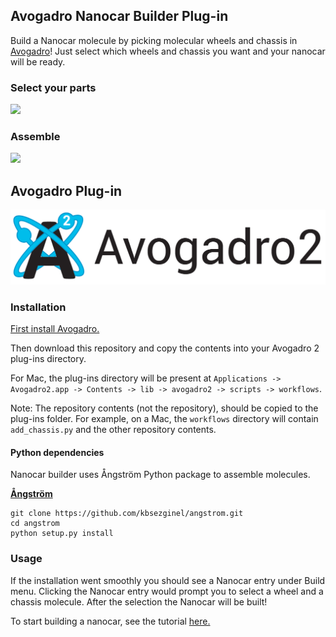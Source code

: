 ## Avogadro Nanocar Builder Plug-in
Build a Nanocar molecule by picking molecular wheels and chassis in [Avogadro](https://www.openchemistry.org/projects/avogadro2/)! Just select which wheels and chassis you want and your nanocar will be ready.

### Select your parts

<img src='https://raw.githubusercontent.com/kbsezginel/kbsezginel.github.io/master/assets/img/presentations/avogadro/nanocar-bodyparts.png'>



### Assemble
<img src='https://raw.githubusercontent.com/kbsezginel/kbsezginel.github.io/master/assets/img/presentations/avogadro/nanocar-assembly.png'>

## Avogadro Plug-in

<img src='https://raw.githubusercontent.com/kbsezginel/chem-tools-tutorials/master/assets/img/Avogadro2_Full_Large.png'>

### Installation
[First install Avogadro.](https://www.openchemistry.org/downloads/)

Then download this repository and copy the contents into your Avogadro 2 plug-ins directory.

For Mac, the plug-ins directory will be present at `Applications -> Avogadro2.app -> Contents -> lib -> avogadro2 -> scripts -> workflows`.

Note: The repository contents (not the repository), should be copied to the plug-ins folder. For example, on a Mac, the `workflows` directory will contain `add_chassis.py` and the other repository contents. 


#### Python dependencies
Nanocar builder uses Ångström Python package to assemble molecules.

[**Ångström**](https://github.com/kbsezginel/angstrom)
```
git clone https://github.com/kbsezginel/angstrom.git
cd angstrom
python setup.py install
```

### Usage
If the installation went smoothly you should see a Nanocar entry under Build menu.
Clicking the Nanocar entry would prompt you to select a wheel and a chassis molecule.
After the selection the Nanocar will be built!

To start building a nanocar, see the tutorial [here.](https://kbsezginel.github.io/nanocar-avogadro/nanocar-tutorial)
